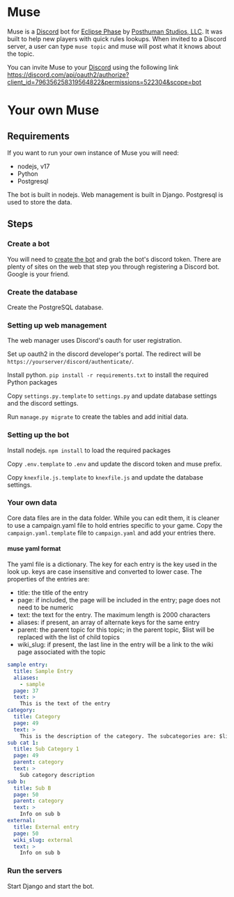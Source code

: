 # Muse
Muse is a [Discord](https://discord.com) bot for [Eclipse Phase](https://www.eclipsephase.com/) by [Posthuman Studios, LLC](https://posthumanstudios.com/). 
It was built to help new players with quick rules lookups. When invited to a Discord server, a user can type `muse topic` and 
muse will post what it knows about the topic.

You can invite Muse to your [Discord](https://discord.com) using the following link 
https://discord.com/api/oauth2/authorize?client_id=796356258319564822&permissions=522304&scope=bot

# Your own Muse

## Requirements
If you want to run your own instance of Muse you will need:
* nodejs, v17
* Python
* Postgresql

The bot is built in nodejs. Web management is built in Django. Postgresql is used to store the data.

## Steps

### Create a bot

You will need to [create the bot](https://discordapp.com/developers/applications/) and grab the bot's discord token. 
There are plenty of sites on the web that step you through registering a Discord bot. Google is your friend.

### Create the database

Create the PostgreSQL database.

### Setting up web management

The web manager uses Discord's oauth for user registration.

Set up oauth2 in the discord developer's portal. The redirect will be `https://yourserver/discord/authenticate/`.

Install python. `pip install -r requirements.txt` to install the required Python packages

Copy `settings.py.template` to `settings.py` and update database settings and the discord settings.

Run `manage.py migrate` to create the tables and add initial data.

### Setting up the bot

Install nodejs. `npm install` to load the required packages

Copy `.env.template` to `.env` and update the discord token and muse prefix.

Copy `knexfile.js.template` to `knexfile.js` and update the database settings.

### Your own data

Core data files are in the data folder. While you can edit them, it is cleaner to use a campaign.yaml file 
to hold entries specific to your game. Copy the `campaign.yaml.template` file to `campaign.yaml` and add
your entries there.

#### muse yaml format

The yaml file is a dictionary. The key for each entry is the key used in the look up. keys are case insensitive and 
converted to lower case. The properties of the entries are:
* title: the title of the entry
* page: if included, the page will be included in the entry; page does not need to be numeric
* text: the text for the entry. The maximum length is 2000 characters
* aliases: if present, an array of alternate keys for the same entry
* parent: the parent topic for this topic; in the parent topic, $list will be replaced with the list of child topics
* wiki_slug: if present, the last line in the entry will be a link to the wiki page associated with the topic  

```yaml
sample entry:
  title: Sample Entry
  aliases:
    - sample
  page: 37
  text: >
    This is the text of the entry
category:
  title: Category
  page: 49
  text: >
    This is the description of the category. The subcategories are: $list
sub cat 1:
  title: Sub Category 1
  page: 49
  parent: category
  text: >
    Sub category description
sub b:
  title: Sub B
  page: 50
  parent: category
  text: >
    Info on sub b
external:
  title: External entry
  page: 50
  wiki_slug: external
  text: >
    Info on sub b

```

### Run the servers

Start Django and start the bot.
